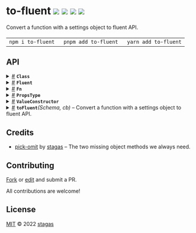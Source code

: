 

<h1>
to-fluent <a href="https://npmjs.org/package/to-fluent"><img src="https://img.shields.io/badge/npm-v1.0.0-F00.svg?colorA=000"/></a> <a href="src"><img src="https://img.shields.io/badge/loc-61-FFF.svg?colorA=000"/></a> <a href="https://cdn.jsdelivr.net/npm/to-fluent@1.0.0/dist/to-fluent.min.js"><img src="https://img.shields.io/badge/brotli-304b-333.svg?colorA=000"/></a> <a href="LICENSE"><img src="https://img.shields.io/badge/license-MIT-F0B.svg?colorA=000"/></a>
</h1>

<p></p>

Convert a function with a settings object to fluent API.

<h4>
<table><tr><td title="Triple click to select and copy paste">
<code>npm i to-fluent </code>
</td><td title="Triple click to select and copy paste">
<code>pnpm add to-fluent </code>
</td><td title="Triple click to select and copy paste">
<code>yarn add to-fluent</code>
</td></tr></table>
</h4>


## API

<p>  <details id="Class$7" title="TypeAlias" ><summary><span><a href="#Class$7">#</a></span>  <code><strong>Class</strong></code>    </summary>  <a href="src/to-fluent.ts#L4">src/to-fluent.ts#L4</a>  <ul><p><details id="__type$8" title="Constructor" ><summary><span><a href="#__type$8">#</a></span>  <em>(args)</em>    </summary>  <a href="src/to-fluent.ts#L4">src/to-fluent.ts#L4</a>  <ul>    <p>  <details id="__type$9" title="ConstructorSignature" ><summary><span><a href="#__type$9">#</a></span>  <code><strong>new</strong></code><em>()</em>    </summary>    <ul><p><a href="#T$11">T</a></p>      <p>  <details id="args$10" title="Parameter" ><summary><span><a href="#args$10">#</a></span>  <code><strong>args</strong></code>    </summary>    <ul><p>any  []</p>        </ul></details></p>  </ul></details></p>    </ul></details></p>        </ul></details><details id="Fluent$15" title="TypeAlias" ><summary><span><a href="#Fluent$15">#</a></span>  <code><strong>Fluent</strong></code>    </summary>  <a href="src/to-fluent.ts#L11">src/to-fluent.ts#L11</a>  <ul><p><a href="#C$18">C</a> &amp; [K   in   keyof     <a href="#T$19">T</a>  ]:  <a href="#T$19">T</a>  [<span>K</span>] extends inferred ? <span>U</span> extends boolean ? <a href="#Fluent$15">Fluent</a>&lt;<a href="#C$18">C</a>, <a href="#T$19">T</a>&gt; : <a href="#Fn$1">Fn</a>&lt;tuple, <a href="#Fluent$15">Fluent</a>&lt;<a href="#C$18">C</a>, <a href="#T$19">T</a>&gt;&gt; : never &amp; {<p>  <details id="not$17" title="Property" ><summary><span><a href="#not$17">#</a></span>  <code><strong>not</strong></code>    </summary>  <a href="src/to-fluent.ts#L19">src/to-fluent.ts#L19</a>  <ul><p>[K   in   keyof     <a href="#T$19">T</a>  ]:  <a href="#T$19">T</a>  [<span>K</span>] extends boolean ? <a href="#Fluent$15">Fluent</a>&lt;<a href="#C$18">C</a>, <a href="#T$19">T</a>&gt; : never</p>        </ul></details></p>}</p>        </ul></details><details id="Fn$1" title="TypeAlias" ><summary><span><a href="#Fn$1">#</a></span>  <code><strong>Fn</strong></code>    </summary>  <a href="src/to-fluent.ts#L3">src/to-fluent.ts#L3</a>  <ul><p><details id="__type$2" title="Function" ><summary><span><a href="#__type$2">#</a></span>  <em>(args)</em>    </summary>    <ul>    <p>    <details id="args$4" title="Parameter" ><summary><span><a href="#args$4">#</a></span>  <code><strong>args</strong></code>    </summary>    <ul><p><a href="#T$5">T</a></p>        </ul></details>  <p><strong></strong><em>(args)</em>  &nbsp;=&gt;  <ul><a href="#R$6">R</a></ul></p></p>    </ul></details></p>        </ul></details><details id="PropsType$13" title="TypeAlias" ><summary><span><a href="#PropsType$13">#</a></span>  <code><strong>PropsType</strong></code>    </summary>  <a href="src/to-fluent.ts#L7">src/to-fluent.ts#L7</a>  <ul><p>[K   in   keyof     <a href="#T$14">T</a>  ]:  <a href="#T$14">T</a>  [<span>K</span>] extends <a href="#ValueConstructor$12">ValueConstructor</a> ? <span>ReturnType</span>&lt;<a href="#T$14">T</a>  [<span>K</span>]&gt; : <a href="#T$14">T</a>  [<span>K</span>]</p>        </ul></details><details id="ValueConstructor$12" title="TypeAlias" ><summary><span><a href="#ValueConstructor$12">#</a></span>  <code><strong>ValueConstructor</strong></code>    </summary>  <a href="src/to-fluent.ts#L5">src/to-fluent.ts#L5</a>  <ul><p>typeof   <span>Boolean</span> | typeof   <span>Number</span> | typeof   <span>String</span></p>        </ul></details><details id="toFluent$20" title="Function" ><summary><span><a href="#toFluent$20">#</a></span>  <code><strong>toFluent</strong></code><em>(Schema, cb)</em>     &ndash; Convert a function with a settings object to fluent API.</summary>  <a href="src/to-fluent.ts#L44">src/to-fluent.ts#L44</a>  <ul>    <p>  <p>

```ts
const cb = toFluent(
  class {
    foo = Boolean
    bar?: string
  },
  settings => () => settings
)

expect(cb()).toEqual({})
expect(cb.foo()).toEqual({ foo: true })
expect(cb.not.foo()).toEqual({ foo: false })
expect(cb.bar('hello')()).toEqual({ bar: 'hello' })
expect(cb.bar('hello').foo()).toEqual({ foo: true, bar: 'hello' })
```


</p>
  <details id="Schema$24" title="Parameter" ><summary><span><a href="#Schema$24">#</a></span>  <code><strong>Schema</strong></code>    </summary>    <ul><p><a href="#T$22">T</a></p>        </ul></details><details id="cb$25" title="Function" ><summary><span><a href="#cb$25">#</a></span>  <code><strong>cb</strong></code><em>(settings)</em>    </summary>    <ul>    <p>    <details id="settings$28" title="Parameter" ><summary><span><a href="#settings$28">#</a></span>  <code><strong>settings</strong></code>    </summary>    <ul><p><a href="#PropsType$13">PropsType</a>&lt;<span>InstanceType</span>&lt;<a href="#T$22">T</a>&gt;&gt;</p>        </ul></details>  <p><strong>cb</strong><em>(settings)</em>  &nbsp;=&gt;  <ul><a href="#C$23">C</a></ul></p></p>    </ul></details>  <p><strong>toFluent</strong>&lt;<span>T</span><span>&nbsp;extends&nbsp;</span>     <a href="#Class$7">Class</a>&lt;any&gt;, <span>C</span><span>&nbsp;extends&nbsp;</span>     <a href="#Fn$1">Fn</a>&lt;any, any&gt;&gt;<em>(Schema, cb)</em>  &nbsp;=&gt;  <ul><a href="#Fluent$15">Fluent</a>&lt;<a href="#C$23">C</a>, <span>Required</span>&lt;<a href="#PropsType$13">PropsType</a>&lt;<span>InstanceType</span>&lt;<a href="#T$22">T</a>&gt;&gt;&gt;&gt;</ul></p></p>    </ul></details></p>

## Credits
- [pick-omit](https://npmjs.org/package/pick-omit) by [stagas](https://github.com/stagas) &ndash; The two missing object methods we always need.

## Contributing

[Fork](https://github.com/stagas/to-fluent/fork) or [edit](https://github.dev/stagas/to-fluent) and submit a PR.

All contributions are welcome!

## License

<a href="LICENSE">MIT</a> &copy; 2022 [stagas](https://github.com/stagas)
